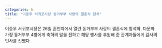 ```yaml
---
categories: h
title: "이종우 서귀포시장 동거부부 사랑의 결혼식 참석"
---
```

이종우 서귀포시장은 26일 혼인지에서 열린 동거부부 사랑의 결혼식에 참석하, 다문화 가정 동거부부 4쌍에게 축하의 말을 전하고 해당 행사를 후원해 준 관계자들에게 감사의 인사를 전했다.